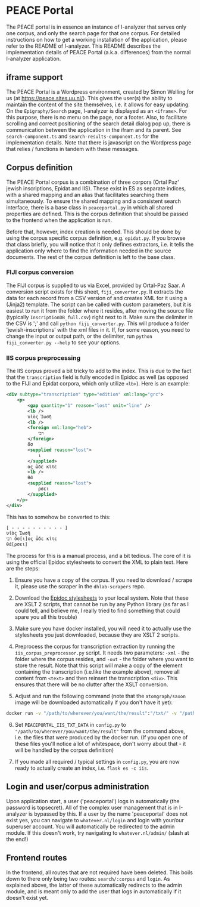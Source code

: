 # PEACE Portal

The PEACE portal is in essence an instance of I-analyzer that serves only one corpus, and only the search page for that one corpus. For detailed instructions on how to get a working installation of the application, please refer to the README of I-analyzer. This README describes the implementation details of PEACE Portal (a.k.a. differences) from the normal I-analyzer application.

## iframe support

The PEACE Portal is a Wordpress environment, created by Simon Welling for us (at https://peace.sites.uu.nl/). This gives the user(s) the ability to maintain the content of the site themselves, i.e. it allows for easy updating. On the `Epigraphy/Search` page, I-analyzer is displayed as an `<iframe>`. For this purpose, there is no menu on the page, nor a footer. Also, to facilitate scrolling and correct positioning of the search detail dialog pop up, there is communication between the application in the ifram and its parent. See `search-component.ts` and `search-results-component.ts` for the implementation details. Note that there is javascript on the Wordpress page that relies / functions in tandem with these messages.

## Corpus definition

The PEACE Portal corpus is a combination of three corpora (Ortal Paz' jewish inscriptions, Epidat and IIS). These exist in ES as separate indices, with a shared mapping and an alias that facilitates searching them simultaneously. To ensure the shared mapping and a consistent search interface, there is a base class in `peaceportal.py` in which all shared properties are defined. This is the corpus definition that should be passed to the frontend when the application is run.

Before that, however, index creation is needed. This should be done by using the corpus specific corpus definition, e.g. `epidat.py`. If you browse that class briefly, you will notice that it only defines extractors, i.e. it tells the application only where to find the information needed in the source documents. The rest of the corpus definition is left to the base class.

### FIJI corpus conversion

The FIJI corpus is supplied to us via Excel, provided by Ortal-Paz Saar. A conversion script exists for this sheet, `fiji_converter.py`. It extracts the data for each record from a CSV version of and creates XML for it using a (Jinja2) template. The script can be called with custom parameters, but it is easiest to run it from the folder where it resides, after moving the source file (typically `InscriptionDB_full.csv`) right next to it. Make sure the delimiter in the CSV is ';' and call `python fiji_converter.py`. This will produce a folder 'jewish-inscriptions' with the xml files in it. If, for some reason, you need to change the input or output path, or the delimiter, run `python fiji_converter.py --help` to see your options.

### IIS corpus preprocessing

The IIS corpus proved a bit tricky to add to the index. This is due to the fact that the `transcription` field is fully encoded in Epidoc as well (as opposed to the FIJI and Epidat corpora, which only utilize `<lb>`). Here is an example:

```xml
<div subtype="transcription" type="edition" xml:lang="grc">
    <p>
        <gap quantity="1" reason="lost" unit="line" />
        <lb />
        υἱὸς Ἰωσῆ
        <lb />
        <foreign xml:lang="heb">
            רבי
        </foreign>
        ὅσ
        <supplied reason="lost">
            ι
        </supplied>
        ος ὧδε κῖτε
        <lb />
        θά
        <supplied reason="lost">
            ρσει
        </supplied>
    </p>
</div>
```

This has to somehow be converted to this:

```txt
[ - - - - - - - - - - ]
υἱὸς Ἰωσῆ
רבי ὅσ[ι]ος ὧδε κῖτε
θά[ρσει]
```

The process for this is a manual process, and a bit tedious.
The core of it is using the official Epidoc stylesheets to convert the XML to plain text. Here are the steps:

1. Ensure you have a copy of the corpus. If you need to download / scrape it, please use the scraper in the `dhlab-scrapers` repo.

2. Download the [Epidoc stylesheets](https://github.com/EpiDoc/Stylesheets) to your local system. Note that these are XSLT 2 scripts, that cannot be run by any Python library (as far as I could tell, and believe me, I really tried to find something that could spare you all this trouble)

3. Make sure you have docker installed, you will need it to actually use the stylesheets you just downloaded, because they are XSLT 2 scripts.

4. Preprocess the corpus for transcription extraction by running the `iis_corpus_preprocessor.py` script. It needs two parameters: `-xml` - the folder where the corpus resides, and `-out` - the folder where you want to store the result. Note that this script will make a copy of the element containing the transcription (i.e.like the example above), remove all content from `<text>` and then reinsert the transcription `<div>`. This ensures that there will be no clutter after the XSLT conversion.

5. Adjust and run the following command (note that the `atomgraph/saxon` image will be downloaded automatically if you don't have it yet):

```bash
docker run -v "/path/to/wherever/you/want/the/result":"/txt/" -v "/path/to/wherever/the/preprocessed/files/are":"/xml/" -v "/path/to/wherever/the/epidoc_stylesheets/are":"/xsl/" atomgraph/saxon -s:/xml/ -xsl:/xsl/start-txt.xsl -o:/txt/
```

6. Set `PEACEPORTAL_IIS_TXT_DATA` in `config.py` to `"/path/to/wherever/you/want/the/result"` from the command above, i.e. the files that were produced by the docker run. (If you open one of these files you'll notice a lot of whitespace, don't worry about that - it will be handled by the corpus definition)

7. If you made all required / typical settings in `config.py`, you are now ready to actually create an index, i.e. `flask es -c iis`.

## Login and user/corpus administration

Upon application start, a user ('peaceportal') logs in automatically (the password is topsecret). All of the complex user management that is in I-analyzer is bypassed by this. If a user by the name 'peaceportal' does not exist yes, you can navigate to `whatever.nl/login` and login with your/our superuser account. You will automatically be redirected to the admin module. If this doesn't work, try navigating to `whatever.nl/admin/` (slash at the end!)

## Frontend routes

In the frontend, all routes that are not required have been deleted. This boils down to there only being two routes: `search/:corpus` and `login`. As explained above, the latter of these automatically redirects to the admin module, and is meant only to add the user that logs in automatically if it doesn't exist yet.
